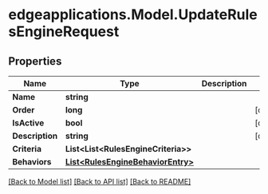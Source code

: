 # edgeapplications.Model.UpdateRulesEngineRequest

## Properties

Name | Type | Description | Notes
------------ | ------------- | ------------- | -------------
**Name** | **string** |  | 
**Order** | **long** |  | [optional] 
**IsActive** | **bool** |  | [optional] 
**Description** | **string** |  | [optional] 
**Criteria** | **List&lt;List&lt;RulesEngineCriteria&gt;&gt;** |  | 
**Behaviors** | [**List&lt;RulesEngineBehaviorEntry&gt;**](RulesEngineBehaviorEntry.md) |  | 

[[Back to Model list]](../README.md#documentation-for-models) [[Back to API list]](../README.md#documentation-for-api-endpoints) [[Back to README]](../README.md)

